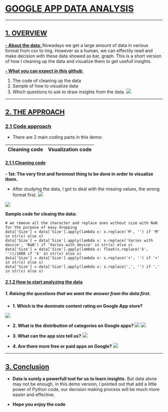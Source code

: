 # [GOOGLE APP DATA ANALYSIS ](/9lRMLcbMR--joBvR84z5KA)
---
## [ 1. OVERVIEW ](/9lRMLcbMR--joBvR84z5KA)

[ **- About the data**: ](/9lRMLcbMR--joBvR84z5KA) Nowadays we get a large amount of data in various format from csv to img. However as a human, we can effectily read and make decision with these data showed as bar, graph. This is a short version of how I cleaning up the data and visualize them to get usefull insights.

[ **- What you can expect in this github**: ](/9lRMLcbMR--joBvR84z5KA) 
1. The code of cleaning up the data
2. Sample of how to visualize data 
3. Which questions to ask to draw insights from the data.
![](https://i.imgur.com/HvgJVic.png)

---
## [ 2. THE APPROACH ](/9lRMLcbMR--joBvR84z5KA)

### [2.1 Code approach](/lH2ryznwTJa4oKA092dkkA)
- There are 2 main coding parts in this demo:

| Cleaning code | Vsualization code | 
| -------- | -------- | 

#### [2.1.1 Cleaning code](/lH2ryznwTJa4oKA092dkkA)

**- 1st: The very first and foremost thing to be done in order to visualize them.**
- After studying the data, I got to deal with the missing values, the wrong format first.
![](https://i.imgur.com/7PbmROy.png)

![](https://i.imgur.com/7S3N3En.png)

**Sample code for cleaing the data:**
```
# we remove all the character and replace ones without size with NaN for the purpose of easy dropping
data['Size'] = data['Size'].apply(lambda x: x.replace('M', '') if 'M' in str(x) else x)
data['Size'] = data['Size'].apply(lambda x: x.replace('Varies with device', 'NaN') if 'Varies with device' in str(x) else x)
data['Size'] = data['Size'].apply(lambda x: float(x.replace('k', ''))/1000 if 'k' in str(x) else x)
data['Size'] = data['Size'].apply(lambda x: x.replace('+', '') if '+' in str(x) else x)
data['Size'] = data['Size'].apply(lambda x: x.replace(',', '') if ',' in str(x) else x)
```

#### [2.1.2 How to start analyzing the data](/lH2ryznwTJa4oKA092dkkA)

##### 1. Raising the questions that we want the answer from the data first.
- **1. Which is the dominate content rating on Google App store?**

![](https://i.imgur.com/Z7hdqzE.png)

- **2. What is the distribution of categories on Google apps?**
![](https://i.imgur.com/NzoSXFg.png)
![](https://i.imgur.com/Zsxw2Rb.png)

- **3. What can the app size tell us?**
![](https://i.imgur.com/3t8Gr6X.png)

- **4. Are there more free or paid apps on Google?**
![](https://i.imgur.com/5MySrCg.png)

---

## [3. Conclusion ](/-iz_-FrPQ3SPbl7WJxdocg)

- **Data is surely a powerfull tool for us to learn insights.** But data alone may not be enough, in this demo version, I pointed out that add a little power of Python code, our decision making process will be much more easier and effective.

- **Hope you enjoy the code**


